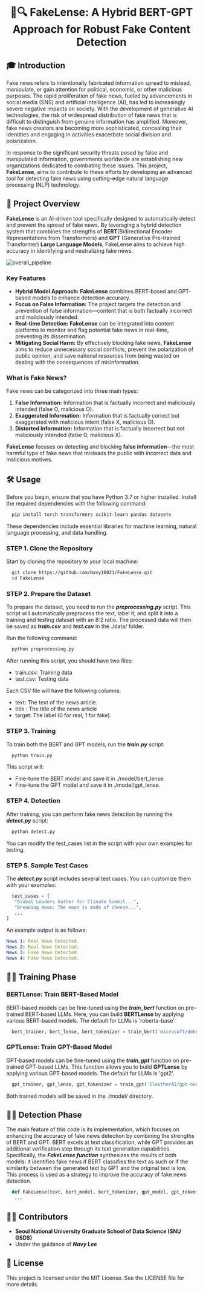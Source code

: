 <div align="center">
  
# 📰🔍 FakeLense: A Hybrid BERT-GPT Approach for Robust Fake Content Detection

</div>


## 🎓 Introduction

Fake news refers to intentionally fabricated information spread to mislead, manipulate, or gain attention for political, economic, or other malicious purposes. The rapid proliferation of fake news, fueled by advancements in social media (SNS) and artificial intelligence (AI), has led to increasingly severe negative impacts on society. With the development of generative AI technologies, the risk of widespread distribution of fake news that is difficult to distinguish from genuine information has amplified. Moreover, fake news creators are becoming more sophisticated, concealing their identities and engaging in activities exacerbate social division and polarization.

In response to the significant security threats posed by false and manipulated information, governments worldwide are establishing new organizations dedicated to combating these issues. This project, **FakeLense**, aims to contribute to these efforts by developing an advanced tool for detecting fake news using cutting-edge natural language processing (NLP) technology.

## 📑 Project Overview

**FakeLense** is an AI-driven tool specifically designed to automatically detect and prevent the spread of fake news. By leveraging a hybrid detection system that combines the strengths of **BERT**(Bidirectional Encoder Representations from Transformers) and **GPT** (Generative Pre-trained Transformer) **Large Language Models**, FakeLense aims to achieve high accuracy in identifying and neutralizing fake news.

![overall_pipeline](https://github.com/user-attachments/assets/2181f105-a6fe-49cb-8c90-97597a24e146)



### Key Features
  - **Hybrid Model Approach:** **FakeLense** combines BERT-based and GPT-based models to enhance detection accuracy.
  - **Focus on False Information:** The project targets the detection and prevention of false information—content that is both factually incorrect and maliciously intended.
  - **Real-time Detection:** **FakeLense** can be integrated into content platforms to monitor and flag potential fake news in real-time, preventing its dissemination.
  - **Mitigating Social Harm:** By effectively blocking fake news, **FakeLense** aims to reduce unnecessary social conflicts, prevent the polarization of public opinion, and save national resources from being wasted on dealing with the consequences of misinformation.

### What is Fake News?

Fake news can be categorized into three main types:

  1. **False Information:** Information that is factually incorrect and maliciously intended (false O, malicious O).
  2. **Exaggerated Information:** Information that is factually correct but exaggerated with malicious intent (false X, malicious O).
  3. **Distorted Information:** Information that is factually incorrect but not maliciously intended (false O, malicious X).

**FakeLense** focuses on detecting and blocking **false information**—the most harmful type of fake news that misleads the public with incorrect data and malicious motives.


## 🛠️ Usage
Before you begin, ensure that you have Python 3.7 or higher installed. Install the required dependencies with the following command:
 ```bash
   pip install torch transformers scikit-learn pandas datasets
   ```
These dependencies include essential libraries for machine learning, natural language processing, and data handling.

### STEP 1. Clone the Repository
Start by cloning the repository to your local machine:
 ```bash
   git clone https://github.com/Navy10021/FakeLense.git
   cd FakeLense
   ```

### STEP 2. Prepare the Dataset
To prepare the dataset, you need to run the ***preprocessing.py*** script. This script will automatically preprocess the text, label it, and split it into a training and testing dataset with an 8:2 ratio. The processed data will then be saved as ***train.csv*** and ***test.csv*** in the ./data/ folder.

Run the following command:
 ```bash
   python preprocessing.py
   ```
After running this script, you should have two files:
  - train.csv: Training data
  - test.csv: Testing data

Each CSV file will have the following columns:
  - text: The text of the news article.
  - title : The title of the news article
  - target: The label (0 for real, 1 for fake).

### STEP 3. Training
To train both the BERT and GPT models, run the ***train.py*** script:
 ```bash
   python train.py
   ```
This script will:
  - Fine-tune the BERT model and save it in ./model/bert_lense.
  - Fine-tune the GPT model and save it in ./model/gpt_lense.

### STEP 4. Detection
After training, you can perform fake news detection by running the ***detect.py*** script:
 ```bash
   python detect.py
   ```
You can modify the test_cases list in the script with your own examples for testing.

### STEP 5. Sample Test Cases
The ***detect.py*** script includes several test cases. You can customize them with your examples:
 ```python
   test_cases = [
    "Global Leaders Gather for Climate Summit...",
    "Breaking News: The moon is made of cheese...",
    ...
]
   ```
An example output is as follows:
 ```yaml
News 1: Real News Detected.
News 2: Real News Detected.
News 3: Fake News Detected.
News 4: Fake News Detected.
 ```

## 🏋️‍♂️ Training Phase
### BERTLense: Train BERT-Based Model
BERT-based models can be fine-tuned using the ***train_bert*** function on pre-trained BERT-based LLMs. Here, you can build **BERTLense** by applying various BERT-based models. The default for LLMs is 'roberta-base'.
 ```python
   bert_trainer, bert_lense, bert_tokenizer = train_bert('microsoft/deberta-base', train_texts, train_labels, test_texts, test_labels)
   ```
### GPTLense: Train GPT-Based Model
GPT-based models can be fine-tuned using the ***train_gpt*** function on pre-trained GPT-based LLMs. This function allows you to build **GPTLense** by applying various GPT-based models. The default for LLMs is 'gpt2'.
 ```python
   gpt_trainer, gpt_lense, gpt_tokenizer = train_gpt('EleutherAI/gpt-neo-125M', train_texts, test_texts)
   ```
Both trained models will be saved in the ./model/ directory.

## 🕵️‍♂️ Detection Phase
The main feature of this code is its implementation, which focuses on enhancing the accuracy of fake news detection by combining the strengths of BERT and GPT. BERT excels at text classification, while GPT provides an additional verification step through its text generation capabilities. Specifically, the ***FakeLense function*** synthesizes the results of both models: it identifies fake news if BERT classifies the text as such or if the similarity between the generated text by GPT and the original text is low. This process is used as a strategy to improve the accuracy of fake news detection.
 ```python
   def FakeLense(text, bert_model, bert_tokenizer, gpt_model, gpt_tokenizer, similarity_threshold=0.8):
    ...
   ```

## 👨‍💻 Contributors
- **Seoul National University Graduate School of Data Science (SNU GSDS)**
- Under the guidance of ***Navy Lee***

## 📜 License
This project is licensed under the MIT License. See the LICENSE file for more details.
